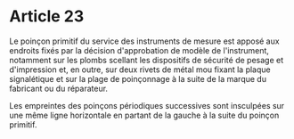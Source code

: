 # Article 23

Le poinçon primitif du service des instruments de mesure est apposé aux endroits fixés par la décision d'approbation de modèle de l'instrument, notamment sur les plombs scellant les dispositifs de sécurité de pesage et d'impression et, en outre, sur deux rivets de métal mou fixant la plaque signalétique et sur la plage de poinçonnage à la suite de la marque du fabricant ou du réparateur.

Les empreintes des poinçons périodiques successives sont insculpées sur une même ligne horizontale en partant de la gauche à la suite du poinçon primitif.
